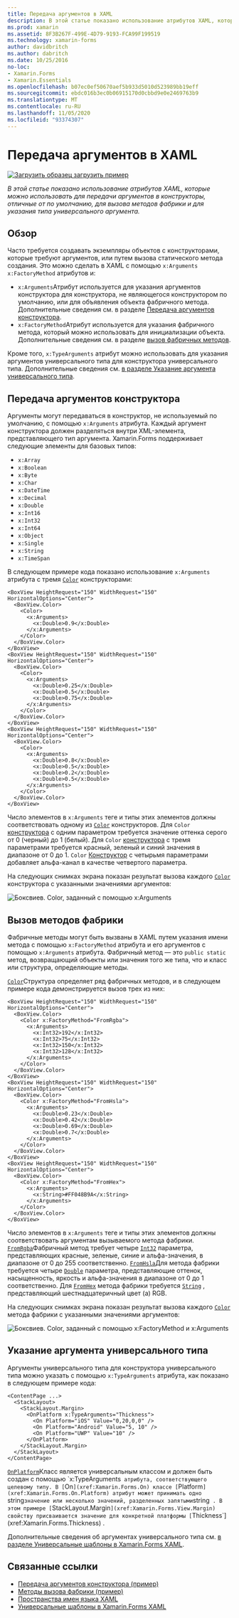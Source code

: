 ```yaml
---
title: Передача аргументов в XAML
description: В этой статье показано использование атрибутов XAML, которые можно использовать для передачи аргументов в конструкторы, отличные от по умолчанию, для вызова методов фабрики и для указания типа универсального аргумента.
ms.prod: xamarin
ms.assetid: 8F3B267F-499E-4D79-9193-FCA99F199519
ms.technology: xamarin-forms
author: davidbritch
ms.author: dabritch
ms.date: 10/25/2016
no-loc:
- Xamarin.Forms
- Xamarin.Essentials
ms.openlocfilehash: b07ec0ef50670aef5b933d5010d523989bb19eff
ms.sourcegitcommit: ebdc016b3ec0b06915170d0cbbd9e0e2469763b9
ms.translationtype: MT
ms.contentlocale: ru-RU
ms.lasthandoff: 11/05/2020
ms.locfileid: "93374307"
---
```

# <a name="passing-arguments-in-xaml"></a>Передача аргументов в XAML

[![Загрузить образец](~/media/shared/download.png) загрузить пример](/samples/xamarin/xamarin-forms-samples/xaml-passingconstructorarguments)

_В этой статье показано использование атрибутов XAML, которые можно использовать для передачи аргументов в конструкторы, отличные от по умолчанию, для вызова методов фабрики и для указания типа универсального аргумента._

## <a name="overview"></a>Обзор

Часто требуется создавать экземпляры объектов с конструкторами, которые требуют аргументов, или путем вызова статического метода создания. Это можно сделать в XAML с помощью `x:Arguments` `x:FactoryMethod` атрибутов и:

- `x:Arguments`Атрибут используется для указания аргументов конструктора для конструктора, не являющегося конструктором по умолчанию, или для объявления объекта фабричного метода. Дополнительные сведения см. в разделе [Передача аргументов конструктора](#passing-constructor-arguments).
- `x:FactoryMethod`Атрибут используется для указания фабричного метода, который можно использовать для инициализации объекта. Дополнительные сведения см. в разделе [вызов фабричных методов](#calling-factory-methods).

Кроме того, `x:TypeArguments` атрибут можно использовать для указания аргументов универсального типа для конструктора универсального типа. Дополнительные сведения см. [в разделе Указание аргумента универсального типа](#specifying-a-generic-type-argument).

## <a name="passing-constructor-arguments"></a>Передача аргументов конструктора

Аргументы могут передаваться в конструктор, не используемый по умолчанию, с помощью `x:Arguments` атрибута. Каждый аргумент конструктора должен разделяться внутри XML-элемента, представляющего тип аргумента. Xamarin.Forms поддерживает следующие элементы для базовых типов:

- `x:Array`
- `x:Boolean`
- `x:Byte`
- `x:Char`
- `x:DateTime`
- `x:Decimal`
- `x:Double`
- `x:Int16`
- `x:Int32`
- `x:Int64`
- `x:Object`
- `x:Single`
- `x:String`
- `x:TimeSpan`

В следующем примере кода показано использование `x:Arguments` атрибута с тремя [`Color`](xref:Xamarin.Forms.Color) конструкторами:

```xaml
<BoxView HeightRequest="150" WidthRequest="150" HorizontalOptions="Center">
  <BoxView.Color>
    <Color>
      <x:Arguments>
        <x:Double>0.9</x:Double>
      </x:Arguments>
    </Color>
  </BoxView.Color>
</BoxView>
<BoxView HeightRequest="150" WidthRequest="150" HorizontalOptions="Center">
  <BoxView.Color>
    <Color>
      <x:Arguments>
        <x:Double>0.25</x:Double>
        <x:Double>0.5</x:Double>
        <x:Double>0.75</x:Double>
      </x:Arguments>
    </Color>
  </BoxView.Color>
</BoxView>
<BoxView HeightRequest="150" WidthRequest="150" HorizontalOptions="Center">
  <BoxView.Color>
    <Color>
      <x:Arguments>
        <x:Double>0.8</x:Double>
        <x:Double>0.5</x:Double>
        <x:Double>0.2</x:Double>
        <x:Double>0.5</x:Double>
      </x:Arguments>
    </Color>
  </BoxView.Color>
</BoxView>
```

Число элементов в `x:Arguments` теге и типы этих элементов должны соответствовать одному из [`Color`](xref:Xamarin.Forms.Color) конструкторов. Для `Color` [конструктора](xref:Xamarin.Forms.Color.%23ctor(System.Double)) с одним параметром требуется значение оттенка серого от 0 (черный) до 1 (белый). Для `Color` [конструктора](xref:Xamarin.Forms.Color.%23ctor(System.Double,System.Double,System.Double)) с тремя параметрами требуется красный, зеленый и синий значения в диапазоне от 0 до 1. `Color` [Конструктор](xref:Xamarin.Forms.Color.%23ctor(System.Double,System.Double,System.Double,System.Double)) с четырьмя параметрами добавляет альфа-канал в качестве четвертого параметра.

На следующих снимках экрана показан результат вызова каждого [`Color`](xref:Xamarin.Forms.Color) конструктора с указанными значениями аргументов:

![Боксвиев. Color, заданный с помощью x:Arguments](passing-arguments-images/passing-arguments.png)

## <a name="calling-factory-methods"></a>Вызов методов фабрики

Фабричные методы могут быть вызваны в XAML путем указания имени метода с помощью `x:FactoryMethod` атрибута и его аргументов с помощью `x:Arguments` атрибута. Фабричный метод — это `public static` метод, возвращающий объекты или значения того же типа, что и класс или структура, определяющие методы.

[`Color`](xref:Xamarin.Forms.Color)Структура определяет ряд фабричных методов, и в следующем примере кода демонстрируется вызов трех из них:

```xaml
<BoxView HeightRequest="150" WidthRequest="150" HorizontalOptions="Center">
  <BoxView.Color>
    <Color x:FactoryMethod="FromRgba">
      <x:Arguments>
        <x:Int32>192</x:Int32>
        <x:Int32>75</x:Int32>
        <x:Int32>150</x:Int32>                        
        <x:Int32>128</x:Int32>
      </x:Arguments>
    </Color>
  </BoxView.Color>
</BoxView>
<BoxView HeightRequest="150" WidthRequest="150" HorizontalOptions="Center">
  <BoxView.Color>
    <Color x:FactoryMethod="FromHsla">
      <x:Arguments>
        <x:Double>0.23</x:Double>
        <x:Double>0.42</x:Double>
        <x:Double>0.69</x:Double>
        <x:Double>0.7</x:Double>
      </x:Arguments>
    </Color>
  </BoxView.Color>
</BoxView>
<BoxView HeightRequest="150" WidthRequest="150" HorizontalOptions="Center">
  <BoxView.Color>
    <Color x:FactoryMethod="FromHex">
      <x:Arguments>
        <x:String>#FF048B9A</x:String>
      </x:Arguments>
    </Color>
  </BoxView.Color>
</BoxView>
```

Число элементов в `x:Arguments` теге и типы этих элементов должны соответствовать аргументам вызываемого метода фабрики. [`FromRgba`](xref:Xamarin.Forms.Color.FromRgba(System.Int32,System.Int32,System.Int32,System.Int32))Фабричный метод требует четыре [`Int32`](/dotnet/api/system.int32) параметра, представляющих красные, зеленые, синие и альфа-значения, в диапазоне от 0 до 255 соответственно. [`FromHsla`](xref:Xamarin.Forms.Color.FromHsla(System.Double,System.Double,System.Double,System.Double))Для метода фабрики требуется четыре [`Double`](/dotnet/api/system.double) параметра, представляющие оттенок, насыщенность, яркость и альфа-значения в диапазоне от 0 до 1 соответственно. Для [`FromHex`](xref:Xamarin.Forms.Color.FromHex(System.String)) метода фабрики требуется [`String`](/dotnet/api/system.string) , представляющий шестнадцатеричный цвет (a) RGB.

На следующих снимках экрана показан результат вызова каждого [`Color`](xref:Xamarin.Forms.Color) метода фабрики с указанными значениями аргументов:

![Боксвиев. Color, заданный с помощью x:FactoryMethod и x:Arguments](passing-arguments-images/factory-methods.png)

## <a name="specifying-a-generic-type-argument"></a>Указание аргумента универсального типа

Аргументы универсального типа для конструктора универсального типа можно указать с помощью `x:TypeArguments` атрибута, как показано в следующем примере кода:

```xaml
<ContentPage ...>
  <StackLayout>
    <StackLayout.Margin>
      <OnPlatform x:TypeArguments="Thickness">
        <On Platform="iOS" Value="0,20,0,0" />
        <On Platform="Android" Value="5, 10" />
        <On Platform="UWP" Value="10" />
      </OnPlatform>
    </StackLayout.Margin>
  </StackLayout>
</ContentPage>
```

[`OnPlatform`](xref:Xamarin.Forms.OnPlatform`1)Класс является универсальным классом и должен быть создан с помощью `x:TypeArguments` атрибута, соответствующего целевому типу. В [`On`](xref:Xamarin.Forms.On) классе [`Platform`](xref:Xamarin.Forms.On.Platform) атрибут может принимать одно `string` значение или несколько значений, разделенных запятыми `string` . В этом примере [`StackLayout.Margin`](xref:Xamarin.Forms.View.Margin) свойству присваивается значение для конкретной платформы [`Thickness`](xref:Xamarin.Forms.Thickness) .

Дополнительные сведения об аргументах универсального типа см. [в разделе Универсальные шаблоны в Xamarin.Forms XAML](generics.md).

## <a name="related-links"></a>Связанные ссылки

- [Передача аргументов конструктора (пример)](/samples/xamarin/xamarin-forms-samples/xaml-passingconstructorarguments)
- [Методы вызова фабрики (пример)](/samples/xamarin/xamarin-forms-samples/xaml-callingfactorymethods)
- [Пространства имен языка XAML](~/xamarin-forms/xaml/namespaces.md)
- [Универсальные шаблоны в Xamarin.Forms XAML](generics.md)